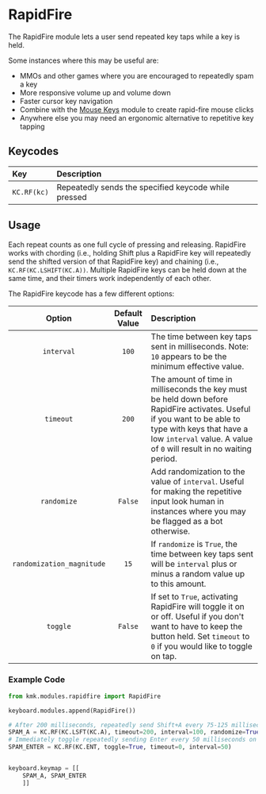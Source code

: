 # RapidFire

The RapidFire module lets a user send repeated key taps while a key is held.

Some instances where this may be useful are:

- MMOs and other games where you are encouraged to repeatedly spam a key
- More responsive volume up and volume down
- Faster cursor key navigation
- Combine with the [Mouse Keys](https://github.com/KMKfw/kmk_firmware/blob/master/docs/mouse_keys.md) module to create rapid-fire mouse clicks
- Anywhere else you may need an ergonomic alternative to repetitive key tapping

## Keycodes

| Key         | Description                                          |
| :---------- | :--------------------------------------------------- |
| `KC.RF(kc)` | Repeatedly sends the specified keycode while pressed |

## Usage

Each repeat counts as one full cycle of pressing and releasing. RapidFire works with chording (i.e., holding Shift plus a RapidFire key will repeatedly send the shifted version of that RapidFire key) and chaining (i.e., `KC.RF(KC.LSHIFT(KC.A))`. Multiple RapidFire keys can be held down at the same time, and their timers work independently of each other.

The RapidFire keycode has a few different options:

|          Option           | Default Value | Description                                                                                                                                                                                                                 |
| :-----------------------: | :-----------: | :-------------------------------------------------------------------------------------------------------------------------------------------------------------------------------------------------------------------------- |
|        `interval`         |     `100`     | The time between key taps sent in milliseconds. Note: `10` appears to be the minimum effective value.                                                                                                                       |
|         `timeout`         |     `200`     | The amount of time in milliseconds the key must be held down before RapidFire activates. Useful if you want to be able to type with keys that have a low `interval` value. A value of `0` will result in no waiting period. |
|        `randomize`        |    `False`    | Add randomization to the value of `interval`. Useful for making the repetitive input look human in instances where you may be flagged as a bot otherwise.                                                                   |
| `randomization_magnitude` |     `15`      | If `randomize` is `True`, the time between key taps sent will be `interval` plus or minus a random value up to this amount.                                                                                                 |
|         `toggle`          |    `False`    | If set to `True`, activating RapidFire will toggle it on or off. Useful if you don't want to have to keep the button held. Set `timeout` to `0` if you would like to toggle on tap.                                         |

### Example Code

```python
from kmk.modules.rapidfire import RapidFire

keyboard.modules.append(RapidFire())

# After 200 milliseconds, repeatedly send Shift+A every 75-125 milliseconds while the button is held
SPAM_A = KC.RF(KC.LSFT(KC.A), timeout=200, interval=100, randomize=True, randomization_magnitude=25)
# Immediately toggle repeatedly sending Enter every 50 milliseconds on tap
SPAM_ENTER = KC.RF(KC.ENT, toggle=True, timeout=0, interval=50)


keyboard.keymap = [[
    SPAM_A, SPAM_ENTER
    ]]

```
